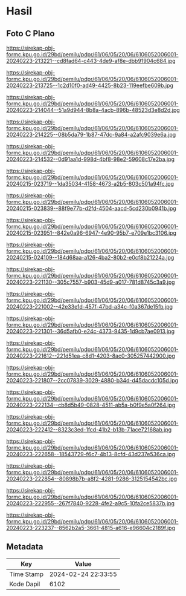 # Hasil

## Foto C Plano

https://sirekap-obj-formc.kpu.go.id/29bd/pemilu/pdpr/61/06/05/20/06/6106052006001-20240223-213221--cd8fad64-c443-4de9-af8e-dbb91904c684.jpg

https://sirekap-obj-formc.kpu.go.id/29bd/pemilu/pdpr/61/06/05/20/06/6106052006001-20240223-213725--1c2d10f0-ad49-4425-8b23-119eefbe609b.jpg

https://sirekap-obj-formc.kpu.go.id/29bd/pemilu/pdpr/61/06/05/20/06/6106052006001-20240223-214044--51a9d944-8b8a-4acb-896b-48523d3e8d2d.jpg

https://sirekap-obj-formc.kpu.go.id/29bd/pemilu/pdpr/61/06/05/20/06/6106052006001-20240223-214225--08b5da79-1b87-47dc-9a84-a2afc9039e6a.jpg

https://sirekap-obj-formc.kpu.go.id/29bd/pemilu/pdpr/61/06/05/20/06/6106052006001-20240223-214532--0d91aa1d-998d-4bf8-98e2-59608c17e2ba.jpg

https://sirekap-obj-formc.kpu.go.id/29bd/pemilu/pdpr/61/06/05/20/06/6106052006001-20240215-023719--1da35034-4158-4673-a2b5-803c501a94fc.jpg

https://sirekap-obj-formc.kpu.go.id/29bd/pemilu/pdpr/61/06/05/20/06/6106052006001-20240215-023839--88f9e77b-d2fd-4504-aacd-5cd230b0941b.jpg

https://sirekap-obj-formc.kpu.go.id/29bd/pemilu/pdpr/61/06/05/20/06/6106052006001-20240215-023951--842e0a96-6947-4e90-95b7-e709e1bc3106.jpg

https://sirekap-obj-formc.kpu.go.id/29bd/pemilu/pdpr/61/06/05/20/06/6106052006001-20240215-024109--184d68aa-a126-4ba2-80b2-e0cf8b21224a.jpg

https://sirekap-obj-formc.kpu.go.id/29bd/pemilu/pdpr/61/06/05/20/06/6106052006001-20240223-221130--305c7557-b903-45d9-a017-781d8745c3a9.jpg

https://sirekap-obj-formc.kpu.go.id/29bd/pemilu/pdpr/61/06/05/20/06/6106052006001-20240223-221002--42e33e1d-457f-47bd-a34c-f0a367de15fb.jpg

https://sirekap-obj-formc.kpu.go.id/29bd/pemilu/pdpr/61/06/05/20/06/6106052006001-20240223-221301--36d5afb0-e24c-4373-9435-1d9cb7ae0913.jpg

https://sirekap-obj-formc.kpu.go.id/29bd/pemilu/pdpr/61/06/05/20/06/6106052006001-20240223-221612--221d51ea-c8d1-4203-8ac0-305257442900.jpg

https://sirekap-obj-formc.kpu.go.id/29bd/pemilu/pdpr/61/06/05/20/06/6106052006001-20240223-221807--2cc07839-3029-4880-b34d-d45dacdc105d.jpg

https://sirekap-obj-formc.kpu.go.id/29bd/pemilu/pdpr/61/06/05/20/06/6106052006001-20240223-222134--cb8d5b49-0828-4511-ab5a-b0f9e5a0f264.jpg

https://sirekap-obj-formc.kpu.go.id/29bd/pemilu/pdpr/61/06/05/20/06/6106052006001-20240223-222412--8323c3ed-1fcd-41b2-b13b-71ace72168ab.jpg

https://sirekap-obj-formc.kpu.go.id/29bd/pemilu/pdpr/61/06/05/20/06/6106052006001-20240223-222658--18543729-f6c7-4b13-8cfd-43d237e536ca.jpg

https://sirekap-obj-formc.kpu.go.id/29bd/pemilu/pdpr/61/06/05/20/06/6106052006001-20240223-222854--80898b7b-a8f2-4281-9286-3125154542bc.jpg

https://sirekap-obj-formc.kpu.go.id/29bd/pemilu/pdpr/61/06/05/20/06/6106052006001-20240223-222955--267f7840-9228-4fe2-a9c5-10fa2ce5837b.jpg

https://sirekap-obj-formc.kpu.go.id/29bd/pemilu/pdpr/61/06/05/20/06/6106052006001-20240223-223237--8562b2a5-3661-4815-a616-e96604c2189f.jpg


## Metadata

| Key        | Value               |
| ---------- | ------------------- |
| Time Stamp | 2024-02-24 22:33:55 |
| Kode Dapil | 6102                |



